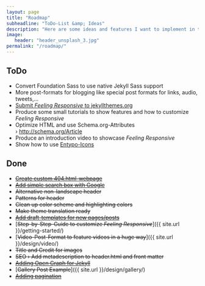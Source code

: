 ```yaml
---
layout: page
title: "Roadmap"
subheadline: "ToDo-List &amp; Ideas"
description: "Here are some ideas and features I want to implement in the future."
image:
   header: "header_unsplash_3.jpg"
permalink: "/roadmap/"
---
```


## ToDo

* Convert Foundation Sass to use native Jekyll Sass support
* More post-formats for blogging like special post formats for links, audio, tweets,...
* [Submit *Feeling Responsive* to jekyllthemes.org](http://jekyllthemes.org/)
* Produce some small tutorials to show features and how to customize *Feeling Responsive*
* Optimize HTML and use Schema.org-Attributes › <http://schema.org/Article>
* Produce an introduction video to showcase *Feeling Responsive*
* Show how to use [Entypo-Icons](http://entypo.com)

## Done

* [<s>Create custom 404.html-webpage</s>](https://help.github.com/articles/custom-404-pages/)
* [<s>Add simple search box with Google</s>](http://truongtx.me/2012/12/28/jekyll-create-simple-search-box/)
* <s>Alternative non-landscape header</s>
* <s>Patterns for header</s>
* <s>Clean up color scheme and highlighting colors</s>
* <s>Make theme translation ready</s>
* [<s>Add draft-templates for new pages/posts</s>](https://github.com/Phlow/feeling-responsive/tree/gh-pages/_drafts)
* [<s>Step-by-Step-Guide to customize *Feeling Responsive*</s>]({{ site.url }}/getting-started/)
* [<s>Video-Post-Format to feature videos in a huge way</s>]({{ site.url }}/design/video/)
* <s>Title and Credit for images</s>
* <s>SEO › Add metadescription to header.html and front matter</s>
* [<s>Adding Open Graph for Jekyll</s>](https://gist.github.com/pathawks/1406355)
* [<s>Gallery Post Example</s>]({{ site.url }}/design/gallery/)
* [<s>Adding pagination</s>](http://jekyllrb.com/docs/pagination/)